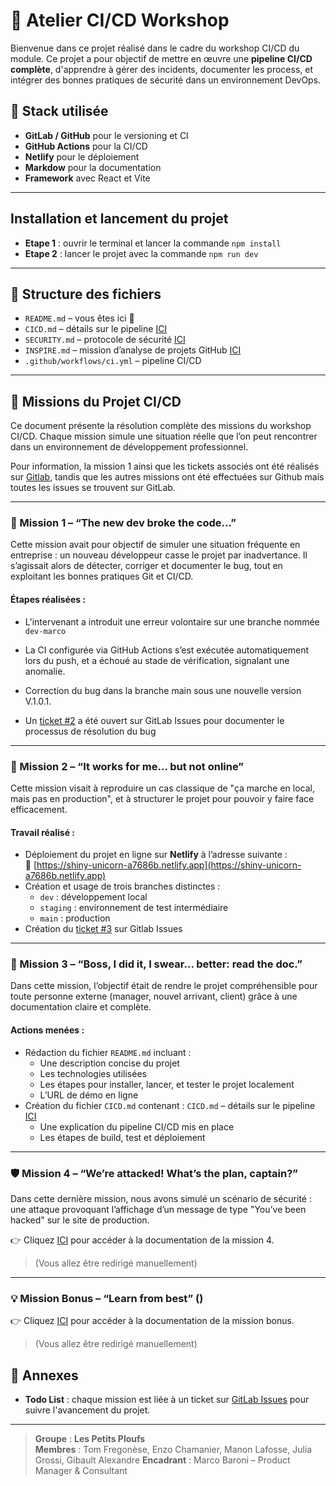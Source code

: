 # 🚀 Atelier CI/CD Workshop

Bienvenue dans ce projet réalisé dans le cadre du workshop CI/CD du module. Ce projet a pour objectif de mettre en œuvre une **pipeline CI/CD complète**, d'apprendre à gérer des incidents, documenter les process, et intégrer des bonnes pratiques de sécurité dans un environnement DevOps.

## 🧰 Stack utilisée

- **GitLab / GitHub** pour le versioning et CI
- **GitHub Actions** pour la CI/CD
- **Netlify** pour le déploiement
- **Markdow** pour la documentation
- **Framework** avec React et Vite

---

## Installation et lancement du projet

- **Etape 1** : ouvrir le terminal et lancer la commande `npm install`
- **Etape 2** : lancer le projet avec la commande `npm run dev`

---

## 📁 Structure des fichiers

- `README.md` – vous êtes ici 🧐
- `CICD.md` – détails sur le pipeline [ICI](./CICD.md)
- `SECURITY.md` – protocole de sécurité [ICI](./SECURITY.md)
- `INSPIRE.md` – mission d’analyse de projets GitHub [ICI](./INSPIRE.md)
- `.github/workflows/ci.yml` – pipeline CI/CD

---

## 🧪 Missions du Projet CI/CD

Ce document présente la résolution complète des missions du workshop CI/CD. Chaque mission simule une situation réelle que l’on peut rencontrer dans un environnement de développement professionnel.

Pour information, la mission 1 ainsi que les tickets associés ont été réalisés sur [Gitlab](https://gitlab.com/tomFregonese/cicd-marco-baroni), tandis que les autres missions ont été effectuées sur Github mais toutes les issues se trouvent sur GitLab.

---

### 🔧 Mission 1 – “The new dev broke the code…”

Cette mission avait pour objectif de simuler une situation fréquente en entreprise : un nouveau développeur casse le projet par inadvertance. Il s’agissait alors de détecter, corriger et documenter le bug, tout en exploitant les bonnes pratiques Git et CI/CD.

#### Étapes réalisées :
- L'intervenant a introduit une erreur volontaire sur une branche nommée `dev-marco` 
- La CI configurée via GitHub Actions s’est exécutée automatiquement lors du push, et a échoué au stade de vérification, signalant une anomalie.
- Correction du bug dans la branche main sous une nouvelle version V.1.0.1.
  
- Un [ticket #2](https://gitlab.com/tomFregonese/cicd-marco-baroni/-/issues) a été ouvert sur GitLab Issues pour documenter le processus de résolution du bug

---

### 🚀 Mission 2 – “It works for me… but not online”

Cette mission visait à reproduire un cas classique de "ça marche en local, mais pas en production", et à structurer le projet pour pouvoir y faire face efficacement.

#### Travail réalisé :
- Déploiement du projet en ligne sur **Netlify** à l’adresse suivante :  
  🔗 [https://shiny-unicorn-a7686b.netlify.app](https://shiny-unicorn-a7686b.netlify.app)
- Création et usage de trois branches distinctes :
  - `dev` : développement local
  - `staging` : environnement de test intermédiaire
  - `main` : production
- Création du [ticket #3](https://gitlab.com/tomFregonese/cicd-marco-baroni/-/issues) sur Gitlab Issues 

---

### 📄 Mission 3 – “Boss, I did it, I swear... better: read the doc.”

Dans cette mission, l’objectif était de rendre le projet compréhensible pour toute personne externe (manager, nouvel arrivant, client) grâce à une documentation claire et complète.

#### Actions menées :
- Rédaction du fichier `README.md` incluant :
  - Une description concise du projet
  - Les technologies utilisées
  - Les étapes pour installer, lancer, et tester le projet localement
  - L’URL de démo en ligne
- Création du fichier `CICD.md` contenant : `CICD.md` – détails sur le pipeline [ICI](./CICD.md)
  - Une explication du pipeline CI/CD mis en place
  - Les étapes de build, test et déploiement
---

### 🛡️ Mission 4 – “We’re attacked! What’s the plan, captain?”

Dans cette dernière mission, nous avons simulé un scénario de sécurité : une attaque provoquant l’affichage d’un message de type "You’ve been hacked" sur le site de production.

👉 Cliquez [ICI](./SECURITY.md) pour accéder à la  documentation de la mission 4.

> (Vous allez être redirigé manuellement)

---

### 💡 Mission Bonus – “Learn from best” ()

👉 Cliquez [ICI](./INSPIRE.md) pour accéder à la  documentation de la mission bonus.

> (Vous allez être redirigé manuellement)


## 📌 Annexes

- **Todo List** : chaque mission est liée à un ticket sur [GitLab Issues](https://gitlab.com/tomFregonese/cicd-marco-baroni/-/issues) pour suivre l'avancement du projet.

---

> **Groupe** : **Les Petits Ploufs**  
> **Membres** : Tom Fregonèse, Enzo Chamanier, Manon Lafosse, Julia Grossi, Gibault Alexandre 
> **Encadrant** : Marco Baroni – Product Manager & Consultant  

